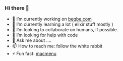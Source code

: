 ### Hi there 👋

- 🔭 I’m currently working on [beqbe.com](https://www.beqbe.com)
- 🌱 I’m currently learning a lot ( elixir stuff mostly ) 
- 👯 I’m looking to collaborate on humans, if possible.
- 🤔 I’m looking for help with code
- 💬 Ask me about ....
- 📫 How to reach me: follow the white rabbit  
- ⚡ Fun fact: [macmenu](https://mcdonalds.es/productos/mcmenu)
